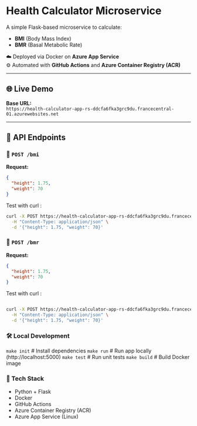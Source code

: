 # Health Calculator Microservice

A simple Flask-based microservice to calculate:

- **BMI** (Body Mass Index)
- **BMR** (Basal Metabolic Rate)

☁️ Deployed via Docker on **Azure App Service**  
⚙️ Automated with **GitHub Actions** and **Azure Container Registry (ACR)**

---

## 🌐 Live Demo

**Base URL:**  
`https://health-calculator-app-rs-ddcfa6fka3grc9du.francecentral-01.azurewebsites.net`

---

## 📌 API Endpoints

### 🔹 `POST /bmi`

**Request:**

```json
{
  "height": 1.75,
  "weight": 70
}
```
Test with curl : 
```bash
curl -X POST https://health-calculator-app-rs-ddcfa6fka3grc9du.francecentral-01.azurewebsites.net/bmi \
  -H "Content-Type: application/json" \
  -d '{"height": 1.75, "weight": 70}'
```

### 🔹 `POST /bmr`


**Request:**

```json
{
  "height": 1.75,
  "weight": 70
}
```

Test with curl : 

```bash

curl -X POST https://health-calculator-app-rs-ddcfa6fka3grc9du.francecentral-01.azurewebsites.net/bmi \
  -H "Content-Type: application/json" \
  -d '{"height": 1.75, "weight": 70}'
```

### 🛠️ Local Development

`make init`      # Install dependencies
`make run`       # Run app locally (http://localhost:5000)
`make test`      # Run unit tests
`make build`     # Build Docker image

### 🚀 Tech Stack

* Python + Flask
* Docker
* GitHub Actions
* Azure Container Registry (ACR)
* Azure App Service (Linux)